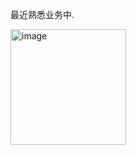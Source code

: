 最近熟悉业务中.

<img width="185" alt="image" src="https://github.com/user-attachments/assets/46d60409-9503-4b96-98ed-1dd4843cfd3f" />
